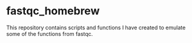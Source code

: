 # fastqc_homebrew

This repository contains scripts and functions I have created to emulate some of the functions from fastqc.
